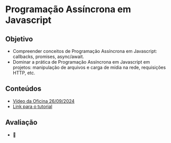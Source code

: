 # Programação Assíncrona em Javascript

## Objetivo
* Compreender conceitos de Programação Assíncrona em Javascript: callbacks, promises, async/await.
* Dominar a prática de Programação Assíncrona em Javascript em projetos: manipulação de arquivos e carga de mídia na rede, requisições HTTP, etc.


## Conteúdos
* [Vídeo da Oficina 26/09/2024](https://drive.google.com/drive/folders/1yADGNqAkMp1nopkRyheqjpftXuRr1boh)
* [Link para o tutorial](https://developer.mozilla.org/en-US/docs/Learn/JavaScript/Asynchronous)

## Avaliação
* 🚧